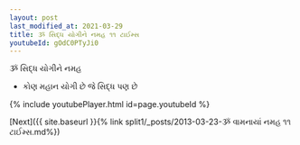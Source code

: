 ```yaml
---
layout: post
last_modified_at: 2021-03-29
title: ૐ સિદ્ધ યોગીને નમહ ૧૧ ટાઈમ્સ
youtubeId: gOdC0PTyJi0
---
```

 
 
 ૐ સિદ્ધ યોગીને નમહ  
 
 -  કોણ મહાન યોગી છે જે સિદ્ધ પણ છે 
 
  
 
  
 
 
 
 
 
 


{% include youtubePlayer.html id=page.youtubeId %}
 
[Next]({{ site.baseurl }}{% link  split1/_posts/2013-03-23-ૐ વામનાયાં નમહ ૧૧ ટાઈમ્સ.md%})
 
